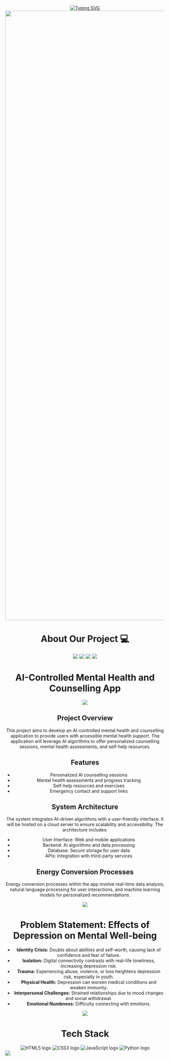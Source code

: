 <div align="center">
<a href="https://git.io/typing-svg"><img src="https://readme-typing-svg.demolab.com?font=Fira+Code&pause=1000&color=FFFFFF&center=true&vCenter=true&random=false&width=486&height=96&lines=GENZ" alt="Typing SVG" /></a>  
</div>

<img src="https://www.animatedimages.org/data/media/562/animated-line-image-0184.gif" width="1920" />

<div align="center">
  
# About Our Project 💻
<img src="https://forthebadge.com/images/badges/built-with-love.svg" />
<img src="https://forthebadge.com/images/badges/uses-brains.svg" />
<img src="https://forthebadge.com/images/badges/powered-by-responsibility.svg" />
<img src="https://forthebadge.com/images/badges/made-with-love__.png"/> 
</div>

<div align="center">
 <h1>AI-Controlled Mental Health and Counselling App</h1>
  <p align="center">
  <img src="https://capsule-render.vercel.app/api?type=waving&color=gradient&height=65&section=footer"/>
</p>

<section>
            <h2>Project Overview</h2>
            <p>This project aims to develop an AI-controlled mental health and counselling application to provide users with accessible mental health support. The application will leverage AI algorithms to offer personalized counselling sessions, mental health assessments, and self-help resources.</p>
        </section>
        <section>
            <h2>Features</h2>
            <ul>
                <li>Personalized AI counselling sessions</li>
                <li>Mental health assessments and progress tracking</li>
                <li>Self-help resources and exercises</li>
                <li>Emergency contact and support links</li>
            </ul>
        </section>
        <section>
            <h2>System Architecture</h2>
            <p>The system integrates AI-driven algorithms with a user-friendly interface. It will be hosted on a cloud server to ensure scalability and accessibility. The architecture includes:</p>
            <ul>
                <li>User Interface: Web and mobile applications</li>
                <li>Backend: AI algorithms and data processing</li>
                <li>Database: Secure storage for user data</li>
                <li>APIs: Integration with third-party services</li>
            </ul>
        </section>
        <section>
            <h2>Energy Conversion Processes</h2>
            <p>Energy conversion processes within the app involve real-time data analysis, natural language processing for user interactions, and machine learning models for personalized recommendations.</p>
        </section>
<p align="center">
  <img src="https://capsule-render.vercel.app/api?type=waving&color=gradient&height=65&section=footer"/>
</p>
<div align="center">
  <h1>Problem Statement: Effects of Depression on Mental Well-being</h1>

<ul>
  <li><strong>Identity Crisis:</strong> Doubts about abilities and self-worth, causing lack of confidence and fear of failure.</li>
  <li><strong>Isolation:</strong> Digital connectivity contrasts with real-life loneliness, increasing depression risk.</li>
  <li><strong>Trauma:</strong> Experiencing abuse, violence, or loss heightens depression risk, especially in youth.</li>
  <li><strong>Physical Health:</strong> Depression can worsen medical conditions and weaken immunity.</li>
  <li><strong>Interpersonal Challenges:</strong> Strained relationships due to mood changes and social withdrawal.</li>
  <li><strong>Emotional Numbness:</strong> Difficulty connecting with emotions.</li>
</ul>
</div>
<p align="center">
  <img src="https://capsule-render.vercel.app/api?type=waving&color=gradient&height=65&section=footer"/>
</p>

# Tech Stack 
<img src="https://forthebadge.com/images/badges/made-with-html.png" alt="HTML5 logo">
<img src="https://forthebadge.com/images/badges/made-with-css.png" alt="CSS3 logo">
<img src="https://forthebadge.com/images/badges/made-with-javascript.png" alt="JavaScript logo">
<img src="https://forthebadge.com/images/badges/made-with-python.png" alt="Python logo"> 
</div>
<img src ="https://forthebadge.com/images/badges/makes-people-smile.png"/>
